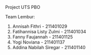 Project UTS PBO

Team Lembur:
1. Annisah Fithri - 211401029
2. Fatihannisa Listy Zulmi - 211401034
3. Fanny Faujannah - 211401125
4. Yogi Noviana - 211401137
5. Addina Nabilah Siregar - 211401140
